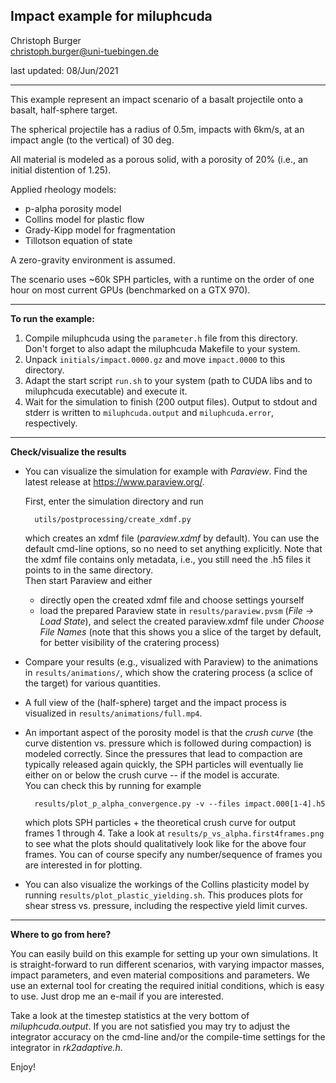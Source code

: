 Impact example for miluphcuda
---------------------------------------

Christoph Burger  
christoph.burger@uni-tuebingen.de

last updated: 08/Jun/2021

----------------------------------------------------------------------------------


This example represent an impact scenario of a basalt projectile onto a basalt, half-sphere target.

The spherical projectile has a radius of 0.5m, impacts with 6km/s, at an impact angle (to the vertical) of 30 deg.

All material is modeled as a porous solid, with a porosity of 20% (i.e., an initial distention of 1.25).

Applied rheology models:

* p-alpha porosity model
* Collins model for plastic flow
* Grady-Kipp model for fragmentation
* Tillotson equation of state

A zero-gravity environment is assumed.

The scenario uses ~60k SPH particles, with a runtime on the order of one hour on most current GPUs (benchmarked on a GTX 970).

----------------------------------------------------------------------------------


**To run the example:**

1. Compile miluphcuda using the `parameter.h` file from this directory.  
   Don't forget to also adapt the miluphcuda Makefile to your system.
2. Unpack `initials/impact.0000.gz` and move `impact.0000` to this directory.
3. Adapt the start script `run.sh` to your system (path to CUDA libs and to miluphcuda executable) and execute it.
4. Wait for the simulation to finish (200 output files).
   Output to stdout and stderr is written to `miluphcuda.output` and `miluphcuda.error`, respectively.

----------------------------------------------------------------------------------


**Check/visualize the results**

* You can visualize the simulation for example with *Paraview*. Find the latest release at https://www.paraview.org/.  
  
  First, enter the simulation directory and run

        utils/postprocessing/create_xdmf.py

  which creates an xdmf file (*paraview.xdmf* by default). You can use the default cmd-line options, so no need to set
  anything explicitly. Note that the xdmf file contains only metadata, i.e., you still need the .h5 files it points to
  in the same directory.  
  Then start Paraview and either

    * directly open the created xdmf file and choose settings yourself
    * load the prepared Paraview state in `results/paraview.pvsm` (*File -> Load State*), and select
      the created paraview.xdmf file under *Choose File Names*
      (note that this shows you a slice of the target by default, for better visibility of the cratering process)

* Compare your results (e.g., visualized with Paraview) to the animations in `results/animations/`,
  which show the cratering process (a sclice of the target) for various quantities.

* A full view of the (half-sphere) target and the impact process is visualized in `results/animations/full.mp4`.

* An important aspect of the porosity model is that the *crush curve* (the curve distention vs. pressure which is
  followed during compaction) is modeled correctly. Since the pressures that lead to compaction are typically released
  again quickly, the SPH particles will eventually lie either on or below the crush curve -- if the model is accurate.  
  You can check this by running for example

        results/plot_p_alpha_convergence.py -v --files impact.000[1-4].h5

  which plots SPH particles + the theoretical crush curve for output frames 1 through 4. Take a look at
  `results/p_vs_alpha.first4frames.png` to see what the plots should qualitatively look like for the above four frames.
  You can of course specify any number/sequence of frames you are interested in for plotting.

* You can also visualize the workings of the Collins plasticity model by running `results/plot_plastic_yielding.sh`.
  This produces plots for shear stress vs. pressure, including the respective yield limit curves.

----------------------------------------------------------------------------------


**Where to go from here?**

You can easily build on this example for setting up your own simulations. It is straight-forward to run different
scenarios, with varying impactor masses, impact parameters, and even material compositions and parameters.
We use an external tool for creating the required initial conditions, which is easy to use.
Just drop me an e-mail if you are interested.

Take a look at the timestep statistics at the very bottom of *miluphcuda.output*. If you are not satisfied you may try
to adjust the integrator accuracy on the cmd-line and/or the compile-time settings for the integrator in *rk2adaptive.h*.

Enjoy!

